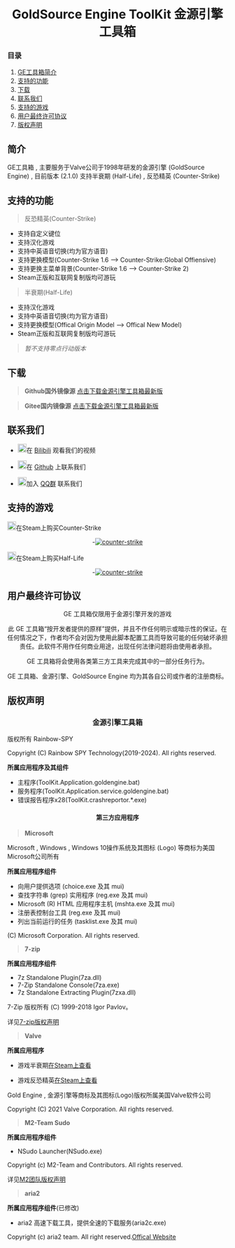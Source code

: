 <h1 align="center">GoldSource Engine ToolKit 金源引擎工具箱</h1>

### 目录
1. [GE工具箱简介](./README.md#简介)
2. [支持的功能](./README.md#%E6%94%AF%E6%8C%81%E7%9A%84%E5%8A%9F%E8%83%BD)
3. [下载](./README.md#下载)
4. [联系我们](./README.md#联系我们)
5. [支持的游戏](./README.md#支持的游戏)
6. [用户最终许可协议](./README.md#用户最终许可协议)
7. [版权声明](./README.md#版权声明)

## 简介

   GE工具箱 , 主要服务于Valve公司于1998年研发的金源引擎 (GoldSource Engine) , 目前版本 (2.1.0) 支持半衰期 (Half-Life) , 反恐精英 (Counter-Strike) 

## 支持的功能
> 反恐精英(Counter-Strike)
- 支持自定义键位
- 支持汉化游戏
- 支持中英语音切换(均为官方语音)
- 支持更换模型(Counter-Strike 1.6 --> Counter-Strike:Global Offiensive)
- 支持更换主菜单背景(Counter-Strike 1.6 --> Counter-Strike 2)
- Steam正版和互联网复制版均可游玩
> 半衰期(Half-Life)
- 支持汉化游戏
- 支持中英语音切换(均为官方语音)
- 支持更换模型(Offical Origin Model --> Offical New Model)
- Steam正版和互联网复制版均可游玩
> *暂不支持零点行动版本*
## 下载

>**Github国外镜像源**
[点击下载金源引擎工具箱最新版](https://github.com/Rainbow-SPY/Gold-Engine-ToolKit/releases)

>**Gitee国内镜像源**
[点击下载金源引擎工具箱最新版](https://gitee.com/Rainbow-SPY/Gold-Engine-ToolKit/releases)


## 联系我们

<!--
- <img src="./Icon/kuaishou.svg" width="20" height="20"/>在 [快手](https://www.kuaishou.com/profile/3xhz6imp3u8us3i) 观看我们的视频
-->

- <img src="./Icon/bilibili.svg" width="20" height="20"/>在 [Bilibili](https://space.bilibili.com/2048173282) 观看我们的视频

- <img src="./Icon/github.svg" width="20" height="20"/>在 [Github](https://github.com/Rainbow-SPY/Counter-Strike-steam-Fix) 上联系我们

- <img src="./Icon/tencentqq.svg" width="20" height="20"/>加入 [QQ群](https://h5.qun.qq.com/s/MKjjF3Hf6m) 联系我们



## 支持的游戏

<img src="./Icon/steam-2.svg" width="20" height="20">在Steam上购买Counter-Strike
<div align="center">
  
-[![counter-strike](./Icon/7fbb8f020914c70046ce6f8bb98cd415.png)](https://store.steampowered.com/widget/10/)
  
</div>

<img src="./Icon/steam-2.svg" width="20" height="20">在Steam上购买Half-Life
<div align="center">

-[![counter-strike](./Icon/768ddf078be6bdb32f01f5145fe0ef71.png)](https://store.steampowered.com/widget/70/)
  
</div>

## 用户最终许可协议

<div align="center">

GE 工具箱仅限用于金源引擎开发的游戏

   此 GE 工具箱“按开发者提供的原样”提供，并且不作任何明示或暗示性的保证。在任何情况之下，作者均不会对因为使用此脚本配置工具而导致可能的任何破坏承担责任。此软件不用作任何商业用途，出现任何法律问题将由使用者承担。

GE 工具箱将会使用各类第三方工具来完成其中的一部分任务行为。

GE 工具箱、金源引擎、GoldSource Engine 均为其各自公司或作者的注册商标。

</div>

## 版权声明

<div align="center">

### 金源引擎工具箱

</div>

版权所有  Rainbow-SPY

Copyright (C) Rainbow SPY Technology(2019-2024). All rights reserved.

**所属应用程序及其组件**

</div>

- 主程序(ToolKit.Application.goldengine.bat)
- 服务程序(ToolKit.Application.service.goldengine.bat)
- 错误报告程序x28(ToolKit.crashreportor.*.exe)

<div align="center">

#### 第三方应用程序

</div>



>  **Microsoft**

Microsoft , Windows , Windows 10操作系统及其图标 (Logo) 等商标为美国Microsoft公司所有
 
 **所属应用程序组件**
- 向用户提供选项 (choice.exe 及其 mui)
- 查找字符串 (grep) 实用程序 (reg.exe 及其 mui)
- Microsoft (R) HTML 应用程序主机 (mshta.exe 及其 mui)
- 注册表控制台工具 (reg.exe 及其 mui)
- 列出当前运行的任务 (tasklist.exe 及其 mui)

(C) Microsoft Corporation. All rights reserved.





> **7-zip**

**所属应用程序组件**
- 7z Standalone Plugin(7za.dll)
- 7-Zip Standalone Console(7za.exe)
- 7z Standalone Extracting Plugin(7zxa.dll)

7-Zip 版权所有 (C) 1999-2018 Igor Pavlov。

 详见[7-zip版权声明](./License/7zip.txt)






> **Valve**

**所属应用程序**

- 游戏半衰期[在Steam上查看](https://steampowered.com/70)

- 游戏反恐精英[在Steam上查看](https://steampowered.com/10)

Gold Engine , 金源引擎等商标及其图标(Logo)版权所属美国Valve软件公司

Copyright (C) 2021 Valve Corporation. All rights reserved.




> **M2-Team Sudo**

**所属应用程序组件**
- NSudo Launcher(NSudo.exe)

Copyright (c) M2-Team and Contributors. All rights reserved.

详见[M2团队版权声明](./License/NSudo.txt)


> **aria2**

**所属应用程序组件**(已修改)
- aria2 高速下载工具，提供全速的下载服务(aria2c.exe)

Copyright (c) aria2 team. All right reserved.[Offical Website](https://github.com/aria2/aria2)
